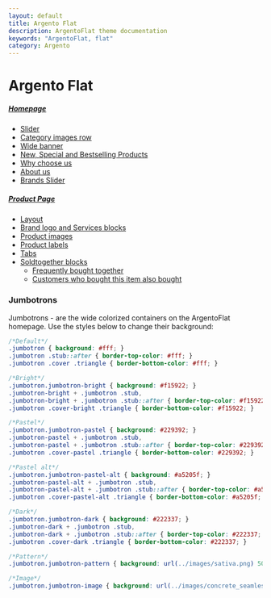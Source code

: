 ```yaml
---
layout: default
title: Argento Flat
description: ArgentoFlat theme documentation
keywords: "ArgentoFlat, flat"
category: Argento
---
```


# Argento Flat

##### [Homepage](homepage/)

 -  [Slider](homepage/#slider)
 -  [Category images row](homepage/#category-images-row)
 -  [Wide banner](homepage/#wide-banner)
 -  [New, Special and Bestselling Products](homepage/#new-special-and-bestselling-products)
 -  [Why choose us](homepage/#why-choose-us)
 -  [About us](homepage/#about-us)
 -  [Brands Slider](homepage/#brands-slider)

##### [Product Page](product-page/)

 -  [Layout](product-page/#layout)
 -  [Brand logo and Services blocks](product-page/#brand-logo-and-services-blocks)
 -  [Product images](product-page/#product-images)
 -  [Product labels](product-page/#product-labels)
 -  [Tabs](product-page/#tabs)
 -  [Soldtogether blocks](product-page/#soldtogether-blocks)
    - [Frequently bought together](product-page/#frequently-bought-together)
    - [Customers who bought this item also bought](product-page/#customers-who-bought-this-item-also-bought)

### Jumbotrons

Jumbotrons - are the wide colorized containers on the ArgentoFlat homepage. Use the
styles below to change their background:

```css
/*Default*/
.jumbotron { background: #fff; }
.jumbotron .stub::after { border-top-color: #fff; }
.jumbotron .cover .triangle { border-bottom-color: #fff; }

/*Bright*/
.jumbotron.jumbotron-bright { background: #f15922; }
.jumbotron-bright + .jumbotron .stub,
.jumbotron-bright + .jumbotron .stub::after { border-top-color: #f15922;  }
.jumbotron .cover-bright .triangle { border-bottom-color: #f15922; }

/*Pastel*/
.jumbotron.jumbotron-pastel { background: #229392; }
.jumbotron-pastel + .jumbotron .stub,
.jumbotron-pastel + .jumbotron .stub::after { border-top-color: #229392; }
.jumbotron .cover-pastel .triangle { border-bottom-color: #229392; }

/*Pastel alt*/
.jumbotron.jumbotron-pastel-alt { background: #a5205f; }
.jumbotron-pastel-alt + .jumbotron .stub,
.jumbotron-pastel-alt + .jumbotron .stub::after { border-top-color: #a5205f; }
.jumbotron .cover-pastel-alt .triangle { border-bottom-color: #a5205f; }

/*Dark*/
.jumbotron.jumbotron-dark { background: #222337; }
.jumbotron-dark + .jumbotron .stub,
.jumbotron-dark + .jumbotron .stub::after { border-top-color: #222337; }
.jumbotron .cover-dark .triangle { border-bottom-color: #222337; }

/*Pattern*/
.jumbotron.jumbotron-pattern { background: url(../images/sativa.png) 50% 0; }

/*Image*/
.jumbotron.jumbotron-image { background: url(../images/concrete_seamless.png) 50% 0; }
```
